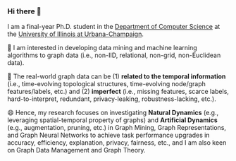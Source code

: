 ### Hi there 👋

<!--
**DongqiFu/DongqiFu** is a ✨ _special_ ✨ repository because its `README.md` (this file) appears on your GitHub profile.

Here are some ideas to get you started:

- 🔭 I’m currently working on ...
- 🌱 I’m currently learning ...
- 👯 I’m looking to collaborate on ...
- 🤔 I’m looking for help with ...
- 💬 Ask me about ...
- 📫 How to reach me: ...
- 😄 Pronouns: ...
- ⚡ Fun fact: ...
-->
I am a final-year Ph.D. student in the [Department of Computer Science](https://cs.illinois.edu/) at the [University of Illinois at Urbana-Champaign](https://illinois.edu/).

🎇 I am interested in developing data mining and machine learning algorithms to graph data (i.e., non-IID, relational, non-grid, non-Euclidean data).

🤔 The real-world graph data can be (1) **related to the temporal information** (i.e., time-evolving topological structures, time-evolving node/graph features/labels, etc.) and (2) **imperfect** (i.e., missing features, scarce labels, hard-to-interpret, redundant, privacy-leaking, robustness-lacking, etc.).

😄 Hence, my research focuses on investigating **Natural Dynamics** (e.g., leveraging spatial-temporal property of graphs) and **Artificial Dynamics** (e.g., augmentation, pruning, etc.) in Graph Mining, Graph Representations, and Graph Neural Networks to achieve task performance upgrades in accuracy, efficiency, explanation, privacy, fairness, etc., and I am also keen on Graph Data Management and Graph Theory.
